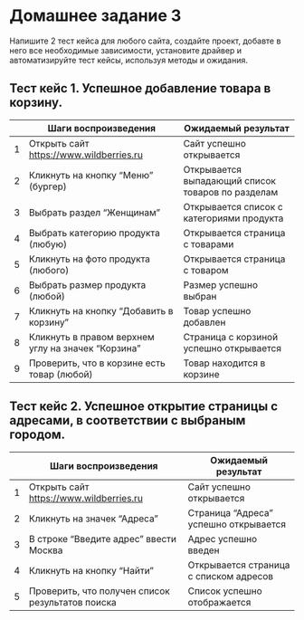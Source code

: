 # Домашнее задание 3
Напишите 2 тест кейса для любого сайта, создайте проект, добавте в него все необходимые зависимости, установите драйвер и автоматизируйте тест кейсы,  используя методы и ожидания.
## Тест кейс 1. Успешное добавление товара в корзину.
|  |Шаги воспроизведения                              |Ожидаемый результат                              |
|--|--------------------------------------------------|-------------------------------------------------|
|1 |Открыть сайт https://www.wildberries.ru           |Сайт успешно открывается                         |
|2 |Кликнуть на кнопку “Меню” (бургер)                |Открывается выпадающий список товаров по разделам|
|3 |Выбрать раздел “Женщинам”                         |Открывается список с категориями продукта        |
|4 |Выбрать категорию продукта (любую)                |Открывается страница с товарами                  |
|5 |Кликнуть на фото продукта (любого)                |Открывается страница с товаром                   |
|6 |Выбрать размер продукта (любой)                   |Размер успешно выбран                            |
|7 |Кликнуть на кнопку “Добавить в корзину”           |Товар успешно добавлен                           |
|8 |Кликнуть в правом верхнем углу на значек “Корзина”|Страница с корзиной успешно открывается          |
|9 |Проверить, что в корзине есть товар (любой)       |Товар находится в корзине                        |

## Тест кейс 2. Успешное открытие страницы с адресами, в соответствии с выбраным городом.
|  |Шаги воспроизведения                              |Ожидаемый результат                              |
|--|--------------------------------------------------|-------------------------------------------------|
|1 |Открыть сайт https://www.wildberries.ru           |Сайт успешно открывается                         |
|2 |Кликнуть на значек “Адреса”                       |Страница “Адреса” успешно открывается            |
|3 |В строке “Введите адрес” ввести Москва            |Адрес успешно введен                             |
|4 |Кликнуть на кнопку “Найти”                        |Открывается страница с списком адресов           |
|5 |Проверить, что получен список результатов поиска  |Список успешно отображается                      |

